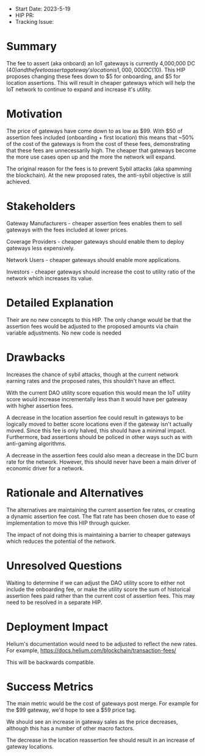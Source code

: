 - Start Date: 2023-5-19
- HIP PR: <!-- leave this empty -->
- Tracking Issue: <!-- leave this empty -->

# Summary
[summary]: #summary

The fee to assert (aka onboard) an IoT gateways is currently 4,000,000 DC ($40) and the fee to assert a gateway's location is 1,000,000 DC ($10). This HIP proposes changing these fees down to $5 for onboarding, and $5 for location assertions. This will result in cheaper gateways which will help the IoT network to continue to expand and increase it's utility.

# Motivation
[motivation]: #motivation

The price of gateways have come down to as low as $99. With $50 of assertion fees included (onboarding + first location) this means that ~50% of the cost of the gateways is from the cost of these fees, demonstrating that these fees are unnecessarily high. The cheaper that gateways become the more use cases open up and the more the network will expand.

The original reason for the fees is to prevent Sybil attacks (aka spamming the blockchain). At the new proposed rates, the anti-sybil objective is still achieved.

# Stakeholders
[stakeholders]: #stakeholders

Gateway Manufacturers - cheaper assertion fees enables them to sell gateways with the fees included at lower prices.

Coverage Providers - cheaper gateways should enable them to deploy gateways less expensively.

Network Users - cheaper gateways should enable more applications.

Investors - cheaper gateways should increase the cost to utility ratio of the network which increases its value.

# Detailed Explanation
[detailed-explanation]: #detailed-explanation

Their are no new concepts to this HIP. The only change would be that the assertion fees would be adjusted to the proposed amounts via chain variable adjustments.
No new code is needed

# Drawbacks
[drawbacks]: #drawbacks

Increases the chance of sybil attacks, though at the current network earning rates and the proposed rates, this shouldn't have an effect.

With the current DAO utility score equation this would mean the IoT utility score would increase incrementally less than it would have per gateway with higher assertion fees.

A decrease in the location assertion fee could result in gateways to be logically moved to better score locations even if the gateway isn't actually moved. Since this fee is only halved, this should have a minimal impact. Furthermore, bad assertions should be policed in other ways such as with anti-gaming algorithms.

A decrease in the assertion fees could also mean a decrease in the DC burn rate for the network. However, this should never have been a main driver of economic driver for a network.

# Rationale and Alternatives
[alternatives]: #rationale-and-alternatives

The alternatives are maintaining the current assertion fee rates, or creating a dynamic assertion fee cost. The flat rate has been chosen due to ease of implementation to move this HIP through quicker.

The impact of not doing this is maintaining a barrier to cheaper gateways which reduces the potential of the network.

# Unresolved Questions
[unresolved]: #unresolved-questions

Waiting to determine if we can adjust the DAO utility score to either not include the onboarding fee, or make the utility score the sum of historical assertion fees paid rather than the current cost of assertion fees. This may need to be resolved in a separate HIP.

# Deployment Impact
[deployment-impact]: #deployment-impact

Helium's documentation would need to be adjusted to reflect the new rates. For example, https://docs.helium.com/blockchain/transaction-fees/

This will be backwards compatible.

# Success Metrics
[success-metrics]: #success-metrics

The main metric would be the cost of gateways post merge. For example for the $99 gateway, we'd hope to see a $59 price tag.

We should see an increase in gateway sales as the price decreases, although this has a number of other macro factors.

The decrease in the location reassertion fee should result in an increase of gateway locations.